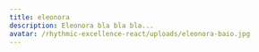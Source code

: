```yaml
---
title: eleonora
description: Eleonora bla bla bla...
avatar: /rhythmic-excellence-react/uploads/eleonora-baio.jpg
---
```


